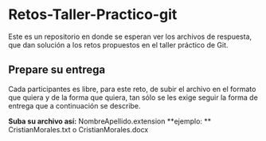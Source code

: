 Retos-Taller-Practico-git
=========================

Este es un repositorio en donde se esperan ver los archivos de respuesta, que dan solución a los retos propuestos en el taller práctico de Git. 

## Prepare su entrega

Cada participantes es libre, para este reto, de subir el archivo en el formato que quiera y de la forma que quiera, tan sólo se les exige seguir la forma de entrega que a continuación se describe.

**Suba su archivo así:** NombreApellido.extension **ejemplo: ** CristianMorales.txt o CristianMorales.docx

 
